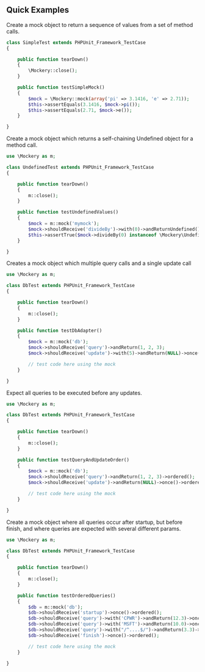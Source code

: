 
Quick Examples
--------------

Create a mock object to return a sequence of values from a set of method calls.

```PHP
class SimpleTest extends PHPUnit_Framework_TestCase
{

    public function tearDown()
    {
        \Mockery::close();
    }

    public function testSimpleMock()
    {
        $mock = \Mockery::mock(array('pi' => 3.1416, 'e' => 2.71));
        $this->assertEquals(3.1416, $mock->pi());
        $this->assertEquals(2.71, $mock->e());
    }

}
```

Create a mock object which returns a self-chaining Undefined object for a method
call.

```PHP
use \Mockery as m;

class UndefinedTest extends PHPUnit_Framework_TestCase
{

    public function tearDown()
    {
        m::close();
    }

    public function testUndefinedValues()
    {
        $mock = m::mock('mymock');
        $mock->shouldReceive('divideBy')->with(0)->andReturnUndefined();
        $this->assertTrue($mock->divideBy(0) instanceof \Mockery\Undefined);
    }

}
```

Creates a mock object which multiple query calls and a single update call

```PHP
use \Mockery as m;

class DbTest extends PHPUnit_Framework_TestCase
{

    public function tearDown()
    {
        m::close();
    }

    public function testDbAdapter()
    {
        $mock = m::mock('db');
        $mock->shouldReceive('query')->andReturn(1, 2, 3);
        $mock->shouldReceive('update')->with(5)->andReturn(NULL)->once();

        // test code here using the mock
    }

}
```

Expect all queries to be executed before any updates.

```PHP
use \Mockery as m;

class DbTest extends PHPUnit_Framework_TestCase
{

    public function tearDown()
    {
        m::close();
    }

    public function testQueryAndUpdateOrder()
    {
        $mock = m::mock('db');
        $mock->shouldReceive('query')->andReturn(1, 2, 3)->ordered();
        $mock->shouldReceive('update')->andReturn(NULL)->once()->ordered();

        // test code here using the mock
    }

}
```

Create a mock object where all queries occur after startup, but before finish, and
where queries are expected with several different params.

```PHP
use \Mockery as m;

class DbTest extends PHPUnit_Framework_TestCase
{

    public function tearDown()
    {
        m::close();
    }

    public function testOrderedQueries()
    {
        $db = m::mock('db');
        $db->shouldReceive('startup')->once()->ordered();
        $db->shouldReceive('query')->with('CPWR')->andReturn(12.3)->once()->ordered('queries');
        $db->shouldReceive('query')->with('MSFT')->andReturn(10.0)->once()->ordered('queries');
        $db->shouldReceive('query')->with("/^....$/")->andReturn(3.3)->atLeast()->once()->ordered('queries');
        $db->shouldReceive('finish')->once()->ordered();

        // test code here using the mock
    }

}
```

